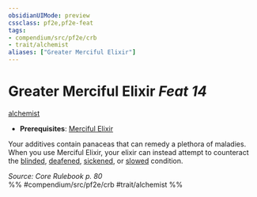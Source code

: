 ```yaml
---
obsidianUIMode: preview
cssclass: pf2e,pf2e-feat
tags:
- compendium/src/pf2e/crb
- trait/alchemist
aliases: ["Greater Merciful Elixir"]
---
```

# Greater Merciful Elixir  *Feat 14*  
[alchemist](/rules/traits/alchemist.md)  

- **Prerequisites**: [Merciful Elixir](/compendium/feats/merciful-elixir.md)

Your additives contain panaceas that can remedy a plethora of maladies. When you use Merciful Elixir, your elixir can instead attempt to counteract the [blinded](/rules/conditions.md#Blinded), [deafened](/rules/conditions.md#Deafened), [sickened](/rules/conditions.md#Sickened), or [slowed](/rules/conditions.md#Slowed) condition.

*Source: Core Rulebook p. 80*  
%% #compendium/src/pf2e/crb #trait/alchemist %%